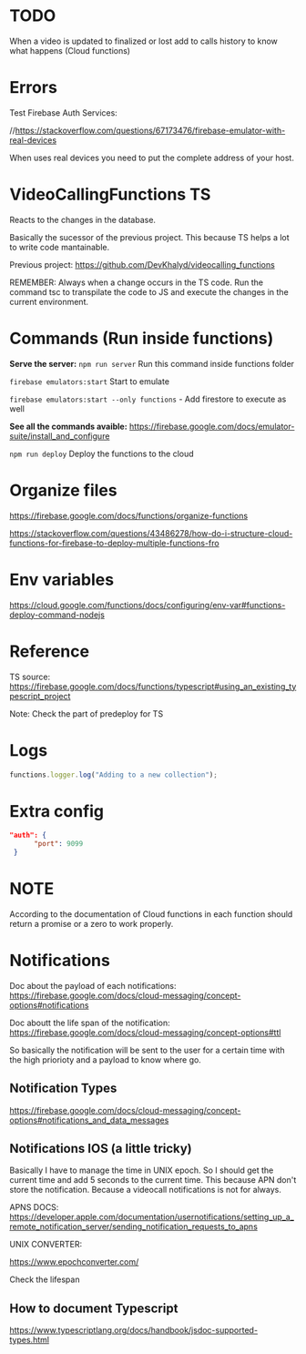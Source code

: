 # TODO

When a video is updated to finalized or lost add to calls history to know what happens (Cloud functions)

# Errors

Test Firebase Auth Services:

//https://stackoverflow.com/questions/67173476/firebase-emulator-with-real-devices

When uses real devices you need to put the complete address of your host.

# VideoCallingFunctions TS

Reacts to the changes in the database.

Basically the sucessor of the previous project. This because TS helps a lot to write code mantainable.

Previous project: https://github.com/DevKhalyd/videocalling_functions

REMEMBER: Always when a change occurs in the TS code. Run the command tsc to transpilate the code to JS and execute the changes in the current environment.

# Commands (Run inside functions)

**Serve the server:** `npm run server` Run this command inside functions folder

`firebase emulators:start` Start to emulate

`firebase emulators:start --only functions` - Add firestore to execute as well

**See all the commands avaible:** https://firebase.google.com/docs/emulator-suite/install_and_configure

`npm run deploy` Deploy the functions to the cloud

# Organize files

https://firebase.google.com/docs/functions/organize-functions

https://stackoverflow.com/questions/43486278/how-do-i-structure-cloud-functions-for-firebase-to-deploy-multiple-functions-fro

# Env variables

https://cloud.google.com/functions/docs/configuring/env-var#functions-deploy-command-nodejs

# Reference

TS source: https://firebase.google.com/docs/functions/typescript#using_an_existing_typescript_project

Note: Check the part of predeploy for TS

# Logs

```ts
functions.logger.log("Adding to a new collection");
```

# Extra config

```json
"auth": {
      "port": 9099
 }
```

# NOTE

According to the documentation of Cloud functions in each function should return a promise or a zero to work properly.

# Notifications

Doc about the payload of each notifications:
https://firebase.google.com/docs/cloud-messaging/concept-options#notifications

Doc aboutt the life span of the notification: https://firebase.google.com/docs/cloud-messaging/concept-options#ttl

So basically the notification will be sent to the user for a certain time with the high priorioty and a payload to know where go.

## Notification Types

https://firebase.google.com/docs/cloud-messaging/concept-options#notifications_and_data_messages

## Notifications IOS (a little tricky)

Basically I have to manage the time in UNIX epoch. So I should get the current time and add 5 seconds to the current time. This because APN don't store the notification. Because a videocall notifications is not for always.

APNS DOCS:
https://developer.apple.com/documentation/usernotifications/setting_up_a_remote_notification_server/sending_notification_requests_to_apns

UNIX CONVERTER:

https://www.epochconverter.com/

Check the lifespan

## How to document Typescript

https://www.typescriptlang.org/docs/handbook/jsdoc-supported-types.html
